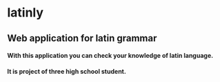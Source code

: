 # latinly
## Web application for latin grammar
#### With this application you can check your knowledge of latin language.
#### It is project of three high school student.


